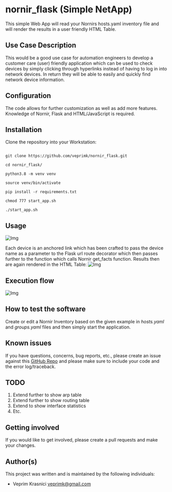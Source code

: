 # nornir_flask (Simple NetApp)


This simple Web App will read your Nornirs hosts.yaml inventory file and will render the results in  a user friendly HTML Table.

## Use Case Description

This would be a good use case for automation engineers to develop a customer care (user) friendly application which can be used to check devices by simply clicking through hyperlinks instead of having to log in into network devices.
In return they will be able to easily and quickly find network device information.

## Configuration

The code allows for further customization as well as add more features. Knowledge of Nornir, Flask and HTML/JavaScript is required.

## Installation

Clone the repository into your Workstation:
```

git clone https://github.com/veprimk/nornir_flask.git

cd nornir_flask/

python3.8 -m venv venv

source venv/bin/activate

pip install -r requirements.txt

chmod 777 start_app.sh

./start_app.sh

```


## Usage

![Img](Home.png)

Each device is an anchored link which has been crafted to pass the device name as a parameter to the Flask url route decorator which then passes further to the function which calls Nornir get_facts function.
Results then are again rendered in the HTML Table:
![Img](Facts.png)


## Execution flow

![Img](nornir_flask_flow.png)


## How to test the software

Create or edit a Nornir Inventory based on the given example in *hosts.yaml* and *groups.yaml* files and then simply start the application.


## Known issues
If you have questions, concerns, bug reports, etc., please create an issue against this [GitHub Repo](https://github.com/veprimk/nornir_flask/issues) and please make sure to include your code and the error log/traceback.


## TODO

1. Extend further to show arp table
2. Extend further to show routing table
3. Extend to show interface statistics
4. Etc.

## Getting involved

If you would like to get involved, please create a pull requests and make your changes.

## Author(s)

This project was written and is maintained by the following individuals:

* Veprim Krasnici <veprimk@gmail.com>
